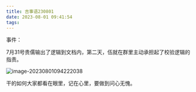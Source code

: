 ```yaml
---
title: 吉事语230801
date: 2023-08-01 09:41:54
tags:
---
```


事件：

7月31号贵儒输出了逻辑到文档内，第二天，伍就在群里主动承担起了校验逻辑的指责。

![image-20230801094222038](https://hoey-images.oss-cn-hangzhou.aliyuncs.com/img/image-20230801094222038.png)



干的如何大家都看在眼里，记在心里，要做到问心无愧。
